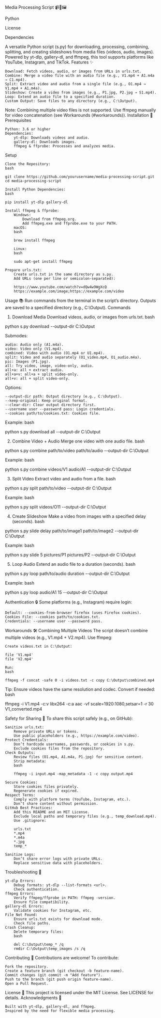 Media Processing Script 📹🎵🖼️

Python

License

Dependencies

A versatile Python script (s.py) for downloading, processing, combining, splitting, and creating slideshows from media files (videos, audio, images). Powered by yt-dlp, gallery-dl, and ffmpeg, this tool supports platforms like YouTube, Instagram, and TikTok.
Features ✨

    Download: Fetch videos, audio, or images from URLs in urls.txt.
    Combine: Merge a video file with an audio file (e.g., V1.mp4 + A1.m4a → C1.mp4).
    Split: Extract video and audio from a single file (e.g., O1.mp4 → V1.mp4 + A1.m4a).
    Slideshow: Create a video from images (e.g., P1.jpg, P2.jpg → S1.mp4).
    Loop: Extend an audio file to a specified duration.
    Custom Output: Save files to any directory (e.g., C:\Output).

Note: Combining multiple video files is not supported. Use ffmpeg manually for video concatenation (see Workarounds (#workarounds)).
Installation 🚀
Prerequisites

    Python: 3.6 or higher
    Dependencies:
        yt-dlp: Downloads videos and audio.
        gallery-dl: Downloads images.
        ffmpeg & ffprobe: Processes and analyzes media.

Setup

    Clone the Repository:
    bash

    git clone https://github.com/yourusername/media-processing-script.git
    cd media-processing-script

    Install Python Dependencies:
    bash

    pip install yt-dlp gallery-dl

    Install ffmpeg & ffprobe:
        Windows:
            Download from ffmpeg.org.
            Add ffmpeg.exe and ffprobe.exe to your PATH.
        macOS:
        bash

        brew install ffmpeg

        Linux:
        bash

        sudo apt-get install ffmpeg

    Prepare urls.txt:
        Create urls.txt in the same directory as s.py.
        Add URLs (one per line or semicolon-separated):

        https://www.youtube.com/watch?v=dQw4w9WgXcQ
        https://example.com/image;https://example.com/video

Usage 📚
Run commands from the terminal in the script’s directory. Outputs are saved to a specified directory (e.g., C:\Output).
Commands
1. Download Media
Download videos, audio, or images from urls.txt.
bash

python s.py download <submode> --output-dir C:\Output

Submodes:

    audio: Audio only (A1.m4a).
    video: Video only (V1.mp4).
    combined: Video with audio (O1.mp4 or U1.mp4).
    split: Video and audio separately (O1_video.mp4, O1_audio.m4a).
    pic: Images (P1.jpg).
    all: Try video, image, video-only, audio.
    all+a: all + extract audio.
    all+a+v: all+a + split video-only.
    all+v: all + split video-only.

Options:

    --output-dir path: Output directory (e.g., C:\Output).
    --keep-original: Keep original format.
    --clear-dir: Clear output directory first.
    --username user --password pass: Login credentials.
    --cookies path/to/cookies.txt: Cookies file.

Example:
bash

python s.py download all --output-dir C:\Output

2. Combine Video + Audio
Merge one video with one audio file.
bash

python s.py combine path/to/video path/to/audio --output-dir C:\Output

Example:
bash

python s.py combine videos/V1 audio/A1 --output-dir C:\Output

3. Split Video
Extract video and audio from a file.
bash

python s.py split path/to/video --output-dir C:\Output

Example:
bash

python s.py split videos/O11 --output-dir C:\Output

4. Create Slideshow
Make a video from images with a specified delay (seconds).
bash

python s.py slide delay path/to/image1 path/to/image2 --output-dir C:\Output

Example:
bash

python s.py slide 5 pictures/P1 pictures/P2 --output-dir C:\Output

5. Loop Audio
Extend an audio file to a duration (seconds).
bash

python s.py loop path/to/audio duration --output-dir C:\Output

Example:
bash

python s.py loop audio/A1 15 --output-dir C:\Output

Authentication 🔒
Some platforms (e.g., Instagram) require login:

    Default: --cookies-from-browser firefox (uses Firefox cookies).
    Cookies File: --cookies path/to/cookies.txt.
    Credentials: --username user --password pass.

Workarounds 🛠️
Combining Multiple Videos
The script doesn’t combine multiple videos (e.g., V1.mp4 + V2.mp4). Use ffmpeg:

    Create videos.txt in C:\Output:

    file 'V1.mp4'
    file 'V2.mp4'

    Run:
    bash

    ffmpeg -f concat -safe 0 -i videos.txt -c copy C:\Output\combined.mp4

Tip: Ensure videos have the same resolution and codec. Convert if needed:
bash

ffmpeg -i V1.mp4 -c:v libx264 -c:a aac -vf scale=1920:1080,setsar=1 -r 30 V1_converted.mp4

Safety for Sharing 📢
To share this script safely (e.g., on GitHub):

    Sanitize urls.txt:
        Remove private URLs or tokens.
        Use public placeholders (e.g., https://example.com/video).
    Protect Credentials:
        Don’t hardcode usernames, passwords, or cookies in s.py.
        Exclude cookies files from the repository.
    Check Outputs:
        Review files (O1.mp4, A1.m4a, P1.jpg) for sensitive content.
        Strip metadata:
        bash

        ffmpeg -i input.mp4 -map_metadata -1 -c copy output.mp4

    Secure Cookies:
        Store cookies files privately.
        Regenerate cookies if expired.
    Respect Terms:
        Comply with platform terms (YouTube, Instagram, etc.).
        Don’t share content without permission.
    GitHub Best Practices:
        Add this README and an MIT License.
        Exclude local paths and temporary files (e.g., temp_download.mp4).
        Use .gitignore:

        urls.txt
        *.mp4
        *.m4a
        *.jpg
        temp_*

    Sanitize Logs:
        Don’t share error logs with private URLs.
        Replace sensitive data with placeholders.

Troubleshooting 🐛

    yt-dlp Errors:
        Debug formats: yt-dlp --list-formats <url>.
        Check authentication.
    ffmpeg Errors:
        Verify ffmpeg/ffprobe in PATH: ffmpeg -version.
        Ensure file compatibility.
    gallery-dl Errors:
        Validate cookies for Instagram, etc.
    File Not Found:
        Ensure urls.txt exists for download mode.
        Check file paths.
    Crash Cleanup:
        Delete temporary files:
        bash

        del C:\Output\temp_* /q
        rmdir C:\Output\temp_images /s /q

Contributing 🤝
Contributions are welcome! To contribute:

    Fork the repository.
    Create a feature branch (git checkout -b feature-name).
    Commit changes (git commit -m "Add feature").
    Push to the branch (git push origin feature-name).
    Open a Pull Request.

License 📜
This project is licensed under the MIT License. See LICENSE for details.
Acknowledgments 🙌

    Built with yt-dlp, gallery-dl, and ffmpeg.
    Inspired by the need for flexible media processing.
